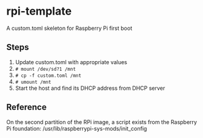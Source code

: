 # rpi-template

A custom.toml skeleton for Raspberry Pi first boot

## Steps

1. Update custom.toml with appropriate values
2. ```# mount /dev/sd?1 /mnt```
3. ```# cp -f custom.toml /mnt```
4. ```# umount /mnt```
5. Start the host and find its DHCP address from DHCP server

## Reference

On the second partition of the RPi image, a script exists from
the Raspberry Pi foundation: /usr/lib/raspberrypi-sys-mods/init_config